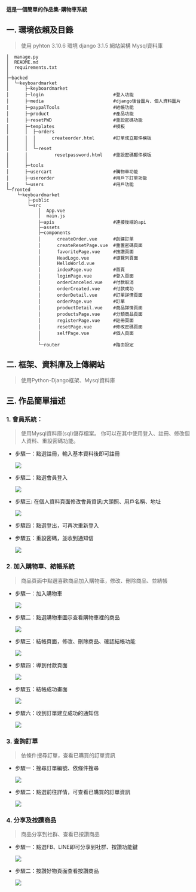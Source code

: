 **這是一個簡單的作品集-購物車系統**

## 一. 環境依賴及目錄
>使用 pyhton 3.10.6 環境 django 3.1.5 網站架構 Mysql資料庫
```
│  manage.py
│  README.md
│  requirements.txt
│      
├─backed
│  └─keyboardmarket
│      ├─keyboardmarket
│      ├─login                      	#登入功能
│      ├─media                      	#django後台圖片、個人資料圖片
│      ├─paypalTools  		   	        #結帳功能
│      ├─product                    	#產品功能
│      ├─resetPWD                   	#重設密碼功能
│      ├─templates                  	#模板
│      │  ├─orders
│      │  │      createorder.html  	    #訂單成立郵件模板
│      │  │      
│      │  └─reset
│      │          resetpassword.html 	#重設密碼郵件模板
│      │          
│      ├─tools
│      ├─usercart                   	#購物車功能
│      ├─userorder                  	#用戶下訂單功能
│      └─users                      	#用戶功能
└─fronted
    └─keyboardmarket              
        ├─public
        └─src
            │  App.vue
            │  main.js 
            ├─apis  				    #連接後端的api      
            ├─assets 
            ├─components
            │      createOrder.vue		#創建訂單
            │      createResetPage.vue	#重置密碼頁面
            │      favoritePage.vue	    #按讚頁面
            │      HeadLogo.vue		    #導覽列頁面
            │      HelloWorld.vue               
            │      indexPage.vue		#首頁
            │      loginPage.vue		#登入頁面
            │      orderCanceled.vue	#付款取消
            │      orderCreated.vue	    #付款成功
            │      orderDetail.vue		#訂單詳情頁面
            │      orderPage.vue		#訂單
            │      productDetail.vue	#商品詳情頁面
            │      productsPage.vue	    #分類商品頁面
            │      registerPage.vue	    #註冊頁面
            │      resetPage.vue		#修改密碼頁面
            │      selfPage.vue		    #個人頁面
            │      
            └─router				    #路由設定
```                 
## 二. 框架、資料庫及上傳網站
>使用Python-Django框架、Mysql資料庫
## 三. 作品簡單描述
### 1. 會員系統：
>使用Mysql資料庫(sql)儲存檔案。 你可以在其中使用登入、註冊、修改個人資料、重設密碼功能。
 
* 步驟一：點選註冊，輸入基本資料後即可註冊

    ![](https://user-images.githubusercontent.com/114495866/222881375-0fc4f5fa-7b57-4814-af91-b35a87c026f0.png)

* 步驟二：點選會員登入

    ![](https://user-images.githubusercontent.com/114495866/222881628-e7b1c276-72e4-48e4-990d-56a55da4c250.png)

* 步驟三: 在個人資料頁面修改會員資訊:大頭照、用戶名稱、地址

    ![](https://user-images.githubusercontent.com/114495866/222881425-12ca75d1-fa32-4e60-9afe-4eb1c3ae3b5e.png)

* 步驟四：點選登出，可再次重新登入

* 步驟五：重設密碼，並收到通知信

    ![](https://user-images.githubusercontent.com/114495866/222881650-d1841e75-7a89-4a80-b2a2-d375046def4c.png)

### 2. 加入購物車、結帳系統
>商品頁面中點選喜歡商品加入購物車，修改、刪除商品、並結帳

* 步驟一：加入購物車
    
    ![](https://user-images.githubusercontent.com/114495866/222881238-0f1257c9-4474-4246-84c8-beaf38e51b20.png)

* 步驟二：點選購物車圖示查看購物車裡的商品

    ![](https://user-images.githubusercontent.com/114495866/222881832-c8c33934-cfcd-48c6-974e-2a1e81e9d741.png)

* 步驟三：結帳頁面，修改、刪除商品、確認結帳功能

    ![](https://user-images.githubusercontent.com/114495866/222881856-1dd4af0f-11cc-4b60-8870-fe4bb3a8db76.png)

* 步驟四：導到付款頁面

    ![](https://user-images.githubusercontent.com/114495866/222881926-bffb3955-a05f-47ee-a250-57f1f77e48db.png)

* 步驟五：結帳成功畫面

    ![](https://user-images.githubusercontent.com/114495866/222881945-d814b90f-cc6a-465e-be74-6ae56262206a.png)

* 步驟六：收到訂單建立成功的通知信 

    ![](https://user-images.githubusercontent.com/114495866/222882308-b5f0985b-4685-4ee8-87c3-80151eef25aa.png)

### 3. 查詢訂單
>依條件搜尋訂單，查看已購買的訂單資訊

* 步驟一：搜尋訂單編號、依條件搜尋

    ![](https://user-images.githubusercontent.com/114495866/222882347-543b102b-3529-4251-ba1e-a7a98e0d1461.png)

* 步驟二：點選前往詳情，可查看已購買的訂單資訊

    ![](https://user-images.githubusercontent.com/114495866/222882458-0c136592-1294-4878-9484-1780392c8f16.png)

### 4. 分享及按讚商品
>商品分享到社群、查看已按讚商品

* 步驟一：點選FB、LINE即可分享到社群、按讚功能鍵

    ![](https://user-images.githubusercontent.com/114495866/222882515-8627315b-2828-423c-9b4f-0ac30c20cf2d.png)

* 步驟二：按讚好物頁面查看按讚商品

    ![](https://user-images.githubusercontent.com/114495866/222882553-cebed7f6-ea2d-460e-90c9-2c5d5527ad2d.png)

